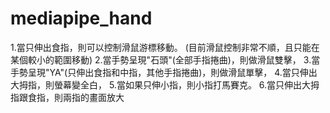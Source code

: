 # mediapipe_hand
1.當只伸出食指，則可以控制滑鼠游標移動。 (目前滑鼠控制非常不順，且只能在某個較小的範圍移動) 2.當手勢呈現"石頭"(全部手指捲曲)，則做滑鼠雙擊， 3.當手勢呈現"YA"(只伸出食指和中指，其他手指捲曲)，則做滑鼠單擊， 4.當只伸出大拇指，則螢幕變全白， 5.當如果只伸小指，則小指打馬賽克。 6.當只伸出大拇指跟食指，則兩指的畫面放大
